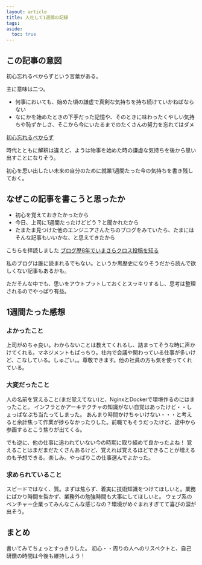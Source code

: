 ```yaml
---
layout: article
title: 入社して1週間の記録
tags:
aside:
  toc: true
---
```


## この記事の意図

初心忘れるべからずという言葉がある。

主に意味は二つ。

- 何事においても、始めた頃の謙虚で真剣な気持ちを持ち続けていかねばならない
- なにかを始めたときの下手だった記憶や、そのときに味わったくやしい気持ちや恥ずかしさ、そこから今にいたるまでのたくさんの努力を忘れてはダメ

[初心忘れるべからず](https://www.nohkai.ne.jp/tyorei/?p=2495)

時代とともに解釈は違えど、ようは物事を始めた時の謙虚な気持ちを後から思い出すことになりそう。

初心を思い出したい未来の自分のために就業1週間たった今の気持ちを書き残しておく。


## なぜこの記事を書こうと思ったか

- 初心を覚えておきたかったから
- 今日、上司に1週間たったけどどう？と聞かれたから
- たまたま見つけた他のエンジニアさんたちのブログをみていたら、たまにはそんな記事もいいかな、と思えてきたから

こちらを拝読しました
[ブログ歴8年でいまさらクロス投稿を知る](https://hack-le.com/cross/#%E4%BA%BA%E3%81%AB%E8%A6%8B%E3%82%89%E3%82%8C%E3%82%8B%E3%81%9F%E3%82%81%E3%81%A7%E3%81%AF%E3%81%AA%E3%81%84%E3%81%8C)


私のブログは誰に読まれるでもない。というか黒歴史になりそうだから読んで欲しくない記事もあるかも。

ただそんな中でも、思いをアウトプットしておくとスッキリするし、思考は整理されるのでやっぱり有益。



## 1週間たった感想

### よかったこと
上司がめちゃ良い。わからないことは教えてくれるし、詰まってそうな時に声かけてくれる。マネジメントもばっちり。社内で会議や関わっている仕事が多いけど、こなしている。しゅごい。。尊敬できます。他の社員の方も気を使ってくれている。

### 大変だったこと
人の名前を覚えること(まだ覚えてない)と、NginxとDockerで環境作るのにはまったこと。
インフラとかアーキテクチャの知識がない自覚はあったけど・・しょっぱなぶち当たってしまった。
あんまり時間かけちゃいけない・・・と考えると余計焦って作業が捗らなかったりした。前職でもそうだったけど、途中から参画するとこう焦りが出てくる。

でも逆に、他の仕事に追われていない今の時期に取り組めて良かったよね！
覚えることはまだまだたくさんあるけど、覚えれば覚えるほどできることが増えるのも予想できる。楽しみ。やっぱりこの仕事選んでよかった。


### 求められていること
スピードではなく、質。まずは焦らず、着実に技術知識をつけてほしいと。業務にばかり時間を裂かず、業務外の勉強時間も大事にしてほしいと。
ウェブ系のベンチャー企業ってみんなこんな感じなの？環境がめぐまれすぎてて喜びの涙が出そう。

## まとめ

書いてみてちょっとすっきりした。
初心・・周りの人へのリスペクトと、自己研鑽の時間は今後も維持しよう！


